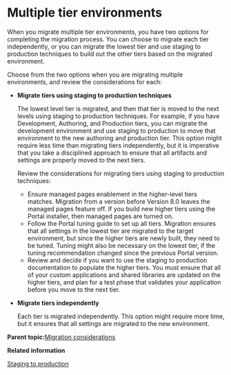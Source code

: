 # Multiple tier environments 

When you migrate multiple tier environments, you have two options for completing the migration process. You can choose to migrate each tier independently, or you can migrate the lowest tier and use staging to production techniques to build out the other tiers based on the migrated environment.

Choose from the two options when you are migrating multiple environments, and review the considerations for each:

-   **Migrate tiers using staging to production techniques**

    The lowest level tier is migrated, and then that tier is moved to the next levels using staging to production techniques. For example, if you have Development, Authoring, and Production tiers, you can migrate the development environment and use staging to production to move that environment to the new authoring and production tier. This option might require less time than migrating tiers independently, but it is imperative that you take a disciplined approach to ensure that all artifacts and settings are properly moved to the next tiers.

    Review the considerations for migrating tiers using staging to production techniques:

    -   Ensure managed pages enablement in the higher-level tiers matches. Migration from a version before Version 8.0 leaves the managed pages feature off. If you build new higher tiers using the Portal installer, then managed pages are turned on.
    -   Follow the Portal tuning guide to set up all tiers. Migration ensures that all settings in the lowest tier are migrated to the target environment, but since the higher tiers are newly built, they need to be tuned. Tuning might also be necessary on the lowest tier, if the tuning recommendation changed since the previous Portal version.
    -   Review and decide if you want to use the staging to production documentation to populate the higher tiers. You must ensure that all of your custom applications and shared libraries are updated on the higher tiers, and plan for a test phase that validates your application before you move to the next tier.
-   **Migrate tiers independently**

    Each tier is migrated independently. This option might require more time, but it ensures that all settings are migrated to the new environment.


**Parent topic:**[Migration considerations ](../plan/mig_plan_high_availability.md)

**Related information**  


[Staging to production ](../deploy/dep_intr.md)

